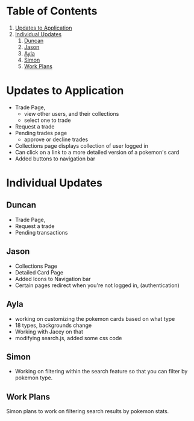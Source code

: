 
# Table of Contents

1.  [Updates to Application](#orgfd9dc17)
2.  [Individual Updates](#orgd3a50d6)
    1.  [Duncan](#org120ae62)
    2.  [Jason](#org39b8e37)
    3.  [Ayla](#org99b1c9d)
    4.  [Simon](#orgd21cea6)
    5.  [Work Plans](#org28b8203)


<a id="orgfd9dc17"></a>

# Updates to Application

-   Trade Page,
    -   view other users, and their collections
    -   select one to trade
-   Request a trade
-   Pending trades page
    -   approve or decline trades
-   Collections page displays collection of user logged in
-   Can click on a link to a more detailed version of a pokemon's card
-   Added buttons to navigation bar


<a id="orgd3a50d6"></a>

# Individual Updates


<a id="org120ae62"></a>

## Duncan

-   Trade Page,
-   Request a trade
-   Pending transactions


<a id="org39b8e37"></a>

## Jason

-   Collections Page
-   Detailed Card Page
-   Added Icons to Navigation bar
-   Certain pages redirect when you're not logged in, (authentication)


<a id="org99b1c9d"></a>

## Ayla

-   working on customizing the pokemon cards based on what type
-   18 types, backgrounds change
-   Working with Jacey on that
-   modifying search.js, added some css code


<a id="orgd21cea6"></a>

## Simon

-   Working on filtering within the search feature so that you can filter by pokemon type.


<a id="org28b8203"></a>

## Work Plans

Simon plans to work on filtering search results by pokemon stats.

